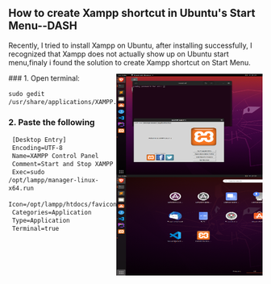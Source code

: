 ## How to create Xampp shortcut in Ubuntu's Start Menu--DASH
<p>
 Recently, I tried to install Xampp on Ubuntu, after installing successfully, I recognized that Xampp does not actually show up on Ubuntu start menu,finaly i found the solution to create Xampp shortcut on Start Menu.
</p>
<img align="right" alt="screenshot" src="Screenshot.png" width="290" height="200"/>
<img align="right" alt="dash" src="crop.png" width="290" height="200"/> 
### 1. Open terminal:
  
    sudo gedit /usr/share/applications/XAMPP.desktop

### 2. Paste the following     
     
     [Desktop Entry]
     Encoding=UTF-8
     Name=XAMPP Control Panel
     Comment=Start and Stop XAMPP
     Exec=sudo /opt/lampp/manager-linux-x64.run
     Icon=/opt/lampp/htdocs/favicon.ico
     Categories=Application
     Type=Application
     Terminal=true

